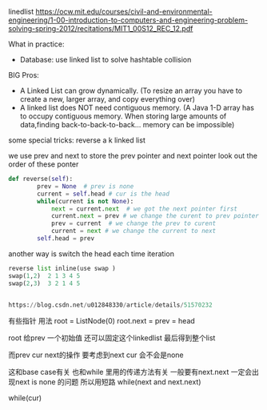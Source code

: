 linedlist
https://ocw.mit.edu/courses/civil-and-environmental-engineering/1-00-introduction-to-computers-and-engineering-problem-solving-spring-2012/recitations/MIT1_00S12_REC_12.pdf



What in practice:
- Database: use linked list to solve hashtable collision



BIG Pros:

- A Linked List can grow dynamically.
(To resize an array you have to create a new, larger array, and copy everything over)
- A linked list does NOT need contiguous memory.
(A Java 1-D array has to occupy contiguous memory. When storing large amounts of data,finding back-to-back-to-back… memory can be impossible)



some special tricks:
reverse a k linked list

we use prev and next to store the prev pointer and next pointer
look out the order of these ponter


```python
def reverse(self):
        prev = None  # prev is none 
        current = self.head # cur is the head 
        while(current is not None):
            next = current.next  # we got the next pointer first
            current.next = prev # we change the curent to prev pointer
            prev = current  # we change the prev to curent
            current = next # we change the current to next
        self.head = prev
```
another way is switch the head each time iteration
```python
reverse list inline(use swap )
swap(1,2)  2 1 3 4 5
swap(2,3)  3 2 1 4 5


https://blog.csdn.net/u012848330/article/details/51570232


```



有些指针 用法
root = ListNode(0)
root.next = prev = head

root 给prev 一个初始值
还可以固定这个linkedlist 最后得到整个list

而prev cur next的操作 要考虑到next cur 会不会是none 

这和base case有关 也和while 里用的传递方法有关
一般要有next.next 一定会出现next is none 的问题
所以用短路
while(next and next.next)

while(cur)
